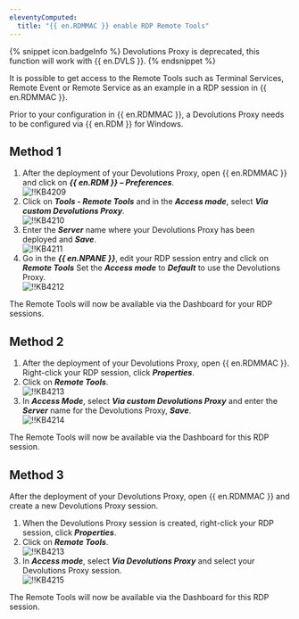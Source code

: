 ```yaml
---
eleventyComputed:
  title: "{{ en.RDMMAC }} enable RDP Remote Tools"
---
```

{% snippet icon.badgeInfo %}
Devolutions Proxy is deprecated, this function will work with {{ en.DVLS }}.
{% endsnippet %}  

It is possible to get access to the Remote Tools such as Terminal Services, Remote Event or Remote Service as an example in a RDP session in {{ en.RDMMAC }}.  

Prior to your configuration in {{ en.RDMMAC }}, a Devolutions Proxy needs to be configured via {{ en.RDM }} for Windows.  

## Method 1

1. After the deployment of your Devolutions Proxy, open {{ en.RDMMAC }} and click on ***{{ en.RDM }} – Preferences***.  
![!!KB4209](https://webdevolutions.azureedge.net/docs/en/kb/KB4209.png)
1. Click on ***Tools - Remote Tools*** and in the ***Access mode***, select ***Via custom Devolutions Proxy***.  
![!!KB4210](https://webdevolutions.azureedge.net/docs/en/kb/KB4210.png)
1. Enter the ***Server*** name where your Devolutions Proxy has been deployed and ***Save***.  
![!!KB4211](https://webdevolutions.azureedge.net/docs/en/kb/KB4211.png)
1. Go in the ***{{ en.NPANE }}***, edit your RDP session entry and click on ***Remote Tools*** Set the ***Access mode*** to ***Default*** to use the Devolutions Proxy.  
![!!KB4212](https://webdevolutions.azureedge.net/docs/en/kb/KB4212.png)  

The Remote Tools will now be available via the Dashboard for your RDP sessions.  

## Method 2

1. After the deployment of your Devolutions Proxy, open {{ en.RDMMAC }}. Right-click your RDP session, click ***Properties***.  
1. Click on ***Remote Tools***.  
![!!KB4213](https://webdevolutions.azureedge.net/docs/en/kb/KB4213.png)
1. In ***Access Mode***, select ***Via custom Devolutions Proxy*** and enter the ***Server*** name for the Devolutions Proxy, ***Save***.  
![!!KB4214](https://webdevolutions.azureedge.net/docs/en/kb/KB4214.png)  

The Remote Tools will now be available via the Dashboard for this RDP session.

## Method 3

After the deployment of your Devolutions Proxy, open {{ en.RDMMAC }} and create a new Devolutions Proxy session.  

1. When the Devolutions Proxy session is created, right-click your RDP session, click ***Properties***.  
1. Click on ***Remote Tools***.  
![!!KB4213](https://webdevolutions.azureedge.net/docs/en/kb/KB4213.png)
1. In ***Access mode***, select ***Via Devolutions Proxy*** and select your Devolutions Proxy session.  
![!!KB4215](https://webdevolutions.azureedge.net/docs/en/kb/KB4215.png)  

The Remote Tools will now be available via the Dashboard for this RDP session.
